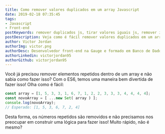 ```yaml
---
title: Como remover valores duplicados em um array Javascript
date: 2019-02-18 07:35:45
tags: 
- Javascript
- Front-end
postKeywords: remover duplicados js, tirar valores iguais js, remover iguais js, remove duplicated js, duplicados
postDescription: Veja como é fácil remover valores duplicados em um array, no javascript, com o ES6!
author: Victor Jordan
authorImg: victor.png
authorDesc: Desenvolvedor front-end na Gauge e formado em Banco de Dados pela Fatec, apaixonado por usabilidade, performance e UX!
authorLinkedin: victorjordan95
authorGithub: victorjordan95
---
```


Você já precisou remover elementos repetidos dentro de um array e não sabia como fazer isso? Com o ES6, temos uma maneira bem divertida de fazer isso! Olha como é fácil:

```javascript
const array = [1, 5, 3, 3, 1, 6, 7, 1, 2, 2, 3, 3, 3, 4, 4, 4, 4];
const novoArray = [ ...new Set( array ) ];
console.log(novoArray);
// Esperado: [1, 5, 3, 6, 7, 2, 4]
```

Desta forma, os números repetidos são removidos e não precisamos nos preocupar em construir uma lógica para fazer isso! Muito rápido, não é mesmo?